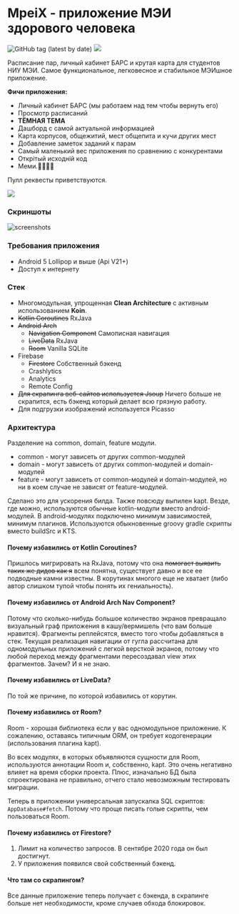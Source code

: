 # MpeiX - приложение МЭИ здорового человека

![GitHub tag (latest by date)](https://img.shields.io/github/v/tag/tonykolomeytsev/mpeiapp?label=version) 
![](https://github.com/tonykolomeytsev/mpeiapp/workflows/Android%20build/badge.svg?branch=master)

Расписание пар, личный кабинет БАРС и крутая карта для студентов НИУ МЭИ. Самое функциональное, легковесное и стабильное МЭИшное приложение.

**Фичи приложения:**
+ Личный кабинет БАРС (мы работаем над тем чтобы вернуть его)
+ Просмотр расписаний
+ **ТЁМНАЯ ТЕМА**
+ Дашборд с самой актуальной информацией
+ Карта корпусов, общежитий, мест общепита и кучи других мест
+ Добавление заметок заданий к парам
+ Самый маленький вес приложения по сравнению с конкурентами
+ Открiтый исходнiй код 
+ Меми.🤗💪😸😃

Пулл реквесты приветствуются.

[![](https://github.com/tonykolomeytsev/mpeiapp/raw/master/screenshots/3.png)](https://play.google.com/store/apps/details?id=kekmech.ru.mpeiapp)

### Скриншоты

![screenshots](https://github.com/tonykolomeytsev/mpeiapp/raw/master/screenshots/promo_wide_frame.png)

### Требования приложения

+ Android 5 Lollipop и выше (Api V21+)
+ Доступ к интернету

### Стек

+ Многомодульная, упрощенная **Clean Architecture** с активным использованием **Koin**.
+ ~~Kotlin Coroutines~~ RxJava
+ ~~Android Arch~~ 
  - ~~Navigation Component~~ Самописная навигация
  - ~~LiveData~~ RxJava
  - ~~Room~~ Vanilla SQLite
+ Firebase 
  - ~~Firestore~~ Собственный бэкенд
  - Crashlytics
  - Analytics
  - Remote Config
+ ~~Для скрапинга веб-сайтов используется Jsoup~~ Ничего больше не скрапится, есть бэкенд который делает всю грязную работу.
+ Для подгрузки изображений используется Picasso

### Архитектура

Разделение на common, domain, feature модули.
- common - могут зависеть от других common-модулей
- domain - могут зависеть от других common-модулей и domain-модулей
- feature - могут зависеть от common-модулей и domain-модулей, но ни в коем случае не зависят от feature-модулей.

Сделано это для ускорения билда. Также повсюду выпилен kapt. Везде, где можно, используются обычные kotlin-модули вместо android-модулей. В android-модулях подключено минимум зависимостей, минимум плагинов. Используются обыкновенные groovy gradle скрипты вместо buildSrc и KTS.

#### Почему избавились от Kotlin Coroutines?

Пришлось мигрировать на RxJava, потому что она ~~помогает выявить таких же дидов как я~~ всем понятна, существует давно и все ее подводные камни известны. В корутинах многого еще не хватает (либо автор слишком тупой чтобы понять их гениальность).

#### Почему избавились от Android Arch Nav Component?

Потому что сколько-нибудь большое количество экранов превращало визуальный граф приложения в кашу/вермишель (что вам больше нравится). Фрагменты реплейсятся, вместо того чтобы добавляться в стек. Текущая реализация навигации от гугла рассчитана для одномодульных приложений с легкой версткой экранов, потому что любой переход между фрагментами пересоздавал view этих фрагментов. Зачем? И я не знаю.

#### Почему избавились от LiveData?

По той же причине, по которой избавились от корутин.

#### Почему избавились от Room?

Room - хорошая библиотека если у вас одномодульное приложение. К сожалению, оставаясь типичным ORM, он требует кодогенерации (использования плагина kapt).

Во всех модулях, в которых объявляются сущности для Room, используются аннотации Room и, собственно, kapt. Это очень негативно влияет на время сборки проекта. Плюс, изначально БД была спроектирована не правильно, отчего стало невозможным тестировать миграции.

Теперь в приложении универсальная запускалка SQL скриптов: `AppDatabase#fetch`. Потому что проще писать голые скрипты, чем пользоваться Room.

#### Почему избавились от Firestore?

1. Лимит на количество запросов. В сентябре 2020 года он был достигнут.
1. У приложения появился свой собственный бэкенд.

#### Что там со скрапингом?

Все данные приложение теперь получает с бэкенда, в скрапинге больше нет необходимости, кроме случаев обхода блокировок.